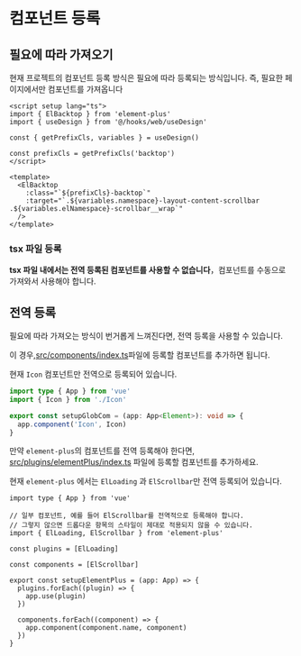 # 컴포넌트 등록

## 필요에 따라 가져오기

현재 프로젝트의 컴포넌트 등록 방식은 필요에 따라 등록되는 방식입니다. 즉, 필요한 페이지에서만 컴포넌트를 가져옵니다

```vue
<script setup lang="ts">
import { ElBacktop } from 'element-plus'
import { useDesign } from '@/hooks/web/useDesign'

const { getPrefixCls, variables } = useDesign()

const prefixCls = getPrefixCls('backtop')
</script>

<template>
  <ElBacktop
    :class="`${prefixCls}-backtop`"
    :target="`.${variables.namespace}-layout-content-scrollbar .${variables.elNamespace}-scrollbar__wrap`"
  />
</template>

```

### tsx 파일 등록

**tsx 파일 내에서는 전역 등록된 컴포넌트를 사용할 수 없습니다**，컴포넌트를 수동으로 가져와서 사용해야 합니다.

## 전역 등록

필요에 따라 가져오는 방식이 번거롭게 느껴진다면, 전역 등록을 사용할 수 있습니다. 

이 경우,[src/components/index.ts](https://github.com/web2-solution/web2-vue-framework/blob/demo/src/components/index.ts)파일에 등록할 컴포넌트를 추가하면 됩니다.

현재 `Icon` 컴포넌트만 전역으로 등록되어 있습니다.

```ts
import type { App } from 'vue'
import { Icon } from './Icon'

export const setupGlobCom = (app: App<Element>): void => {
  app.component('Icon', Icon)
}

```

만약 `element-plus`의 컴포넌트를 전역 등록해야 한다면, [src/plugins/elementPlus/index.ts](https://github.com/web2-solution/web2-vue-framework/blob/demo/src/plugins/elementPlus/index.ts) 파일에 등록할 컴포넌트를 추가하세요.

현재 `element-plus` 에서는 `ElLoading` 과 `ElScrollbar`만 전역 등록되어 있습니다.

```
import type { App } from 'vue'

// 일부 컴포넌트, 예를 들어 ElScrollbar를 전역적으로 등록해야 합니다. 
// 그렇지 않으면 드롭다운 항목의 스타일이 제대로 적용되지 않을 수 있습니다.
import { ElLoading, ElScrollbar } from 'element-plus'

const plugins = [ElLoading]

const components = [ElScrollbar]

export const setupElementPlus = (app: App) => {
  plugins.forEach((plugin) => {
    app.use(plugin)
  })

  components.forEach((component) => {
    app.component(component.name, component)
  })
}

```
